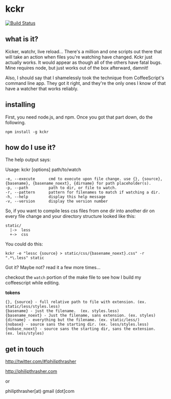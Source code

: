 kckr
====

[![Build Status](https://secure.travis-ci.org/pthrasher/kckr.png)](http://travis-ci.org/pthrasher/kckr)

what is it?
-----------

Kicker, watchr, live reload... There's a million and one scripts out there that
will take an action when files you're watching have changed. Kckr just actually
works. It would appear as though all of the others have fatal bugs. Mine
requires node, but just works out of the box afterward, damnit!

Also, I should say that I shamelessly took the technique from CoffeeScript's
command line app. They got it right, and they're the only ones I know of that
have a watcher that works reliably.

installing
----------

First, you need node.js, and npm. Once you got that part down, do the following.

    npm install -g kckr

how do I use it?
----------------

The help output says:

  Usage: kckr [options] path/to/watch


    -e, --execute      cmd to execute upon file change. use {}, {source}, {basename}, {basename_noext}, {dirname} for path placeholder(s).
    -p, --path         path to dir, or file to watch.
    -r, --pattern      pattern for filenames to match if watching a dir.
    -h, --help         display this help message
    -v, --version      display the version number

So, if you want to compile less css files from one dir into another dir on every file change and your directory structure looked like this:

    static/
      |->  less
      +->  css

You could do this:

    kckr -e "lessc {source} > static/css/{basename_noext}.css" -r ".*\.less" static

Got it? Maybe not? read it a few more times...

checkout the `watch` portion of the make file to see how I build my coffeescript while editing.

**tokens**

    {}, {source} - full relative path to file with extension. (ex. static/less/styles.less)
    {basename} - just the filename.  (ex. styles.less)
    {basename_noext} - Just the filename, sans extension. (ex. styles)
    {dirname} - everything but the filename. (ex. static/less/)
    {nobase} - source sans the starting dir. (ex. less/styles.less)
    {nobase_noext} - source sans the starting dir, sans the extension. (ex. less/styles)

get in touch
------------

http://twitter.com/#!philipthrasher

http://philipthrasher.com

or

philipthrasher[at) gmail (dot]com
